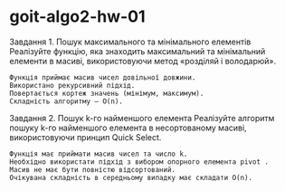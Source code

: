 # goit-algo2-hw-01

Завдання 1. Пошук максимального та мінімального елементів
Реалізуйте функцію, яка знаходить максимальний та мінімальний елементи в масиві, використовуючи метод «розділяй і володарюй».

    Функція приймає масив чисел довільної довжини.
    Використано рекурсивний підхід.
    Повертається кортеж значень (мінімум, максимум).
    Складність алгоритму — O(n).

Завдання 2. Пошук k-го найменшого елемента
Реалізуйте алгоритм пошуку k-го найменшого елемента в несортованому масиві, використовуючи принцип Quick Select.

    Функція має приймати масив чисел та число k.
    Необхідно використати підхід з вибором опорного елемента pivot .
    Масив не має бути повністю відсортований.
    Очікувана складність в середньому випадку має складати O(n).